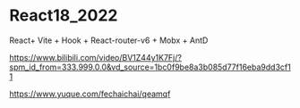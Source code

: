 # React18_2022

React+ Vite + Hook + React-router-v6 + Mobx + AntD

https://www.bilibili.com/video/BV1Z44y1K7Fj/?spm_id_from=333.999.0.0&vd_source=1bc0f9be8a3b085d77f16eba9dd3cf11

https://www.yuque.com/fechaichai/qeamqf
